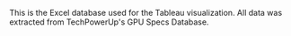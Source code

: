 This is the Excel database used for the Tableau visualization. All data was extracted from TechPowerUp's GPU Specs Database.
